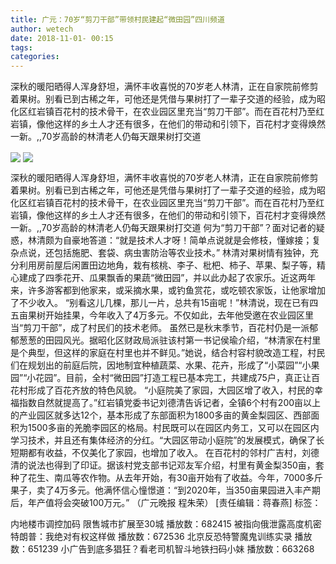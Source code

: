 ```yaml
---
title: 广元：70岁“剪刀干部”带领村民建起“微田园”四川频道
author: wetech
date: 2018-11-01- 00:15
tags: 
categories: 
---
```

深秋的暖阳晒得人浑身舒坦，满怀丰收喜悦的70岁老人林清，正在自家院前修剪着果树。别看已到古稀之年，可他还是凭借与果树打了一辈子交道的经验，成为昭化区红岩镇百花村的技术骨干，在农业园区里充当“剪刀干部”。而在百花村乃至红岩镇，像他这样的乡土人才还有很多，在他们的带动和引领下，百花村才变得焕然一新。,,70岁高龄的林清老人仍每天跟果树打交道
<!-- more -->
                
<img align="center" border="0" src="http://p0.ifengimg.com/a/2018_44/21816c508fb3c8d_size99_w400_h274.jpg" />
                
<img align="center" border="0" src="http://p2.ifengimg.com/a/2016/0810/204c433878d5cf9size1_w16_h16.png" />
                
            
深秋的暖阳晒得人浑身舒坦，满怀丰收喜悦的70岁老人林清，正在自家院前修剪着果树。别看已到古稀之年，可他还是凭借与果树打了一辈子交道的经验，成为昭化区红岩镇百花村的技术骨干，在农业园区里充当“剪刀干部”。而在百花村乃至红岩镇，像他这样的乡土人才还有很多，在他们的带动和引领下，百花村才变得焕然一新。,,70岁高龄的林清老人仍每天跟果树打交道
何为“剪刀干部”？面对记者的疑惑，林清颇为自豪地答道：“就是技术人才呀！简单点说就是会修枝，懂嫁接；复杂点说，还包括施肥、套袋、病虫害防治等农业技术。”
林清对果树情有独钟，充分利用房前屋后闲置田边地角，栽有核桃、李子、枇杷、柿子、苹果、梨子等，精心建成了四季花开、瓜果飘香的果蔬“微田园”，并以此办起了农家乐。近这两年来，许多游客都到他家来，或采摘水果，或钓鱼赏花，或吃顿农家饭，让他家增加了不少收入。
“别看这儿几棵，那儿一片，总共有15亩呢！”林清说，现在已有四五亩果树开始挂果，今年收入了4万多元。不仅如此，去年他受邀在农业园区里当“剪刀干部”，成了村民们的技术老师。
虽然已是秋末季节，百花村仍是一派郁郁葱葱的田园风光。据昭化区财政局派驻该村第一书记侯瑜介绍，“林清家在村里是个典型，但这样的家庭在村里也并不鲜见。”她说，结合村容村貌改造工程，村民们在规划出的前庭后院，因地制宜种植蔬菜、水果、花卉，形成了“小菜园”“小果园”“小花园”。目前，全村“微田园”打造工程已基本完工，共建成75户，真正让百花村形成了百花齐放的特色风貌。
“小庭院美了家园，大园区增了收入，村民的幸福指数自然就提高了。”红岩镇党委书记刘德清告诉记者，全镇6个村有200亩以上的产业园区就多达12个，基本形成了东部面积为1800多亩的黄金梨园区、西部面积为1500多亩的羌脆李园区的格局。村民既可以在园区内务工，又可以在园区内学习技术，并且还有集体经济的分红。“大园区带动小庭院”的发展模式，确保了长短期都有收益，不仅美化了家园，也增加了收入。
在百花村的邻村广吉村，刘德清的说法也得到了印证。据该村党支部书记邓友军介绍，村里有黄金梨350亩，套种了花生、南瓜等农作物。从去年开始，有30亩开始有了收益。今年，7000多斤果子，卖了4万多元。他满怀信心憧憬道：“到2020年，当350亩果园进入丰产期后，年产值将会突破100万元。”
（广元晚报 程朱荣）
[责任编辑：蒋春燕]
标签：
 
 
 
 
 
 
 
 
             
内地楼市调控加码 限售城市扩展至30城
播放数：682415
被指向俄泄露高度机密 特朗普：我绝对有权这样做
播放数：672536
北京反恐特警魔鬼训练实录
播放数：651239
小广告到底多猖狂？看老司机智斗地铁扫码小妹
播放数：663268
